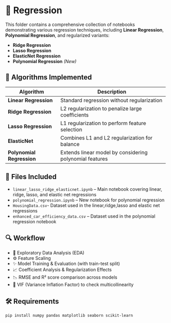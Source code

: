 # 📘 Regression

This folder contains a comprehensive collection of notebooks demonstrating various regression techniques, including **Linear Regression**, **Polynomial Regression**, and regularized variants:

- **Ridge Regression**
- **Lasso Regression**
- **ElasticNet Regression**
- **Polynomial Regression** *(New)*

## 🧠 Algorithms Implemented

| Algorithm               | Description |
|-------------------------|-------------|
| **Linear Regression**   | Standard regression without regularization |
| **Ridge Regression**    | L2 regularization to penalize large coefficients |
| **Lasso Regression**    | L1 regularization to perform feature selection |
| **ElasticNet**          | Combines L1 and L2 regularization for balance |
| **Polynomial Regression** | Extends linear model by considering polynomial features |


## 📂 Files Included

- `linear_lasso_ridge_elasticnet.ipynb` – Main notebook covering linear, ridge, lasso, and elastic net regressions  
- `polynomial_regression.ipynb` – New notebook for polynomial regression
- `HousingData.csv`- Dataset used in the linear,ridge,lasso and elastic net regressions
- `enhanced_car_efficiency_data.csv` – Dataset used in the polynomial regression notebook




## 🔍 Workflow

- 📌 Exploratory Data Analysis (EDA)  
- ⚙️ Feature Scaling  
- ✨ Model Training & Evaluation (with train-test split)  
- 📈 Coefficient Analysis & Regularization Effects  
- 📉 RMSE and R² score comparison across models  
- 🔎 VIF (Variance Inflation Factor) to check multicollinearity  


## 🛠 Requirements

```bash
pip install numpy pandas matplotlib seaborn scikit-learn
```
